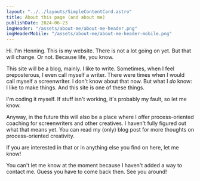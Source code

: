 ```yaml
---
layout: "../../layouts/SimpleContentCard.astro"
title: About this page (and about me)
publishDate: 2024-06-23
imgHeader: "/assets/about-me/about-me-header.png"
imgHeaderMobile: "/assets/about-me/about-me-header-mobile.png"
---
```


Hi. I'm Henning. This is my website. There is not a lot going on yet. But that will change. Or not. Because life, you know.

This site will be a blog, mainly. I like to write. Sometimes, when I feel preposterous, I even call myself a writer. There were times when I would call myself a screenwriter. I don't know about that now. But what I _do_ know: I like to make things. And this site is one of these things.

I'm coding it myself. If stuff isn't working, it's probably my fault, so let me know.

Anyway, in the future this will also be a place where I offer process-oriented coaching for screenwriters and other creatives. I haven't fully figured out what that means yet. You can read my (only) blog post for more thoughts on process-oriented creativity.

If you are interested in that or in anything else you find on here, let me know!

You can't let me know at the moment because I haven't added a way to contact me. Guess you have to come back then. See you around!
